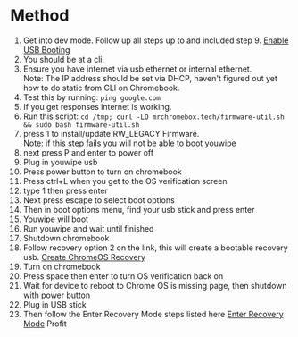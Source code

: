 # Method 
1. Get into dev mode. Follow up all steps up to and included step 9. [Enable USB Booting](https://www.wikihow.com/Enable-USB-Booting-on-Chromebook)
2. You should be at a cli.
3. Ensure you have internet via usb ethernet or internal ethernet.  
Note: The IP address should be set via DHCP, haven't figured out yet how to do static from CLI on Chromebook.
5. Test this by running:
`ping google.com`
6. If you get responses internet is working.
7. Run this script:
`cd /tmp; curl -LO mrchromebox.tech/firmware-util.sh && sudo bash firmware-util.sh`
8. press 1 to install/update RW_LEGACY Firmware.  
Note: if this step fails you will not be able to boot youwipe
9. next press P and enter to power off
10. Plug in youwipe usb
11. Press power button to turn on chromebook
12. Press ctrl+L when you get to the OS verification screen
13. type 1 then press enter
14. Next press escape to select boot options
15. Then in boot options menu, find your usb stick and press enter
16. Youwipe will boot
17. Run youwipe and wait until finished
18. Shutdown chromebook
19. Follow recovery option 2 on the link, this will create a bootable recovery usb. [Create ChromeOS Recovery](https://support.google.com/chromebook/answer/1080595?hl=en-GB#zippy=%2Cstep-collect-these-devices%2Cstep-download-a-new-copy-of-the-os)
20. Turn on chromebook
21. Press space then enter to turn OS verification back on
22. Wait for device to reboot to Chrome OS is missing page, then shutdown with power button
23. Plug in USB stick
24. Then follow the Enter Recovery Mode steps listed here [Enter Recovery Mode](https://support.google.com/chromebook/answer/1080595?hl=en-GB#:~:text=Enter%20recovery%20mode%3A,%2B%20Maximise%20%2C%20then%20press%20Power%20.)
Profit
